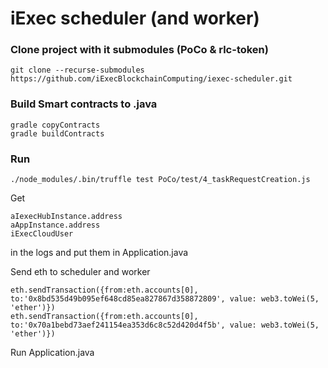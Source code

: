 # iExec scheduler (and worker)

### Clone project with it submodules (PoCo & rlc-token)

```
git clone --recurse-submodules https://github.com/iExecBlockchainComputing/iexec-scheduler.git
```

### Build Smart contracts to .java
```
gradle copyContracts
gradle buildContracts
```

### Run

```
./node_modules/.bin/truffle test PoCo/test/4_taskRequestCreation.js
```

Get 
```
aIexecHubInstance.address
aAppInstance.address
iExecCloudUser
```
in the logs and put them in Application.java

Send eth to scheduler and worker
```
eth.sendTransaction({from:eth.accounts[0], to:'0x8bd535d49b095ef648cd85ea827867d358872809', value: web3.toWei(5, 'ether')})
eth.sendTransaction({from:eth.accounts[0], to:'0x70a1bebd73aef241154ea353d6c8c52d420d4f5b', value: web3.toWei(5, 'ether')})
```

Run Application.java
